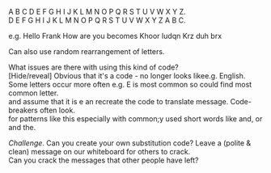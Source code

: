A B C D E F G H I J K L M N O P Q R S T U V W X Y Z.  
D E F G H I J K L M N O P Q R S T U V W X Y Z A B C.  

e.g. Hello Frank How are you
becomes
Khoor Iudqn Krz duh brx

Can also use random rearrangement of letters.

What issues are there with using this kind of code?   
[Hide/reveal]
Obvious that it's a code - no longer looks likee.g. English.  
Some letters occur more often e.g. E is most common so could find most common letter.  
and assume that it is e an recreate the code to translate message. Code-breakers often look.  
for patterns like this especially with common;y used short words like and, or and the.   

_Challenge_. 
Can you create your own substitution code? Leave a (polite & clean) message on our whiteboard for others to crack.  
Can you crack the messages that other people have left?   
